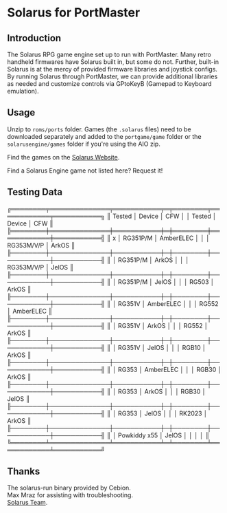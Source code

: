 # Solarus for PortMaster
## Introduction
The Solarus RPG game engine set up to run with PortMaster. Many retro handheld firmwares have Solarus built in, but some do not. Further, built-in Solarus is at the mercy of provided firmware libraries and joystick configs.
By running Solarus through PortMaster, we can provide additional libraries as needed and customize controls via GPtoKeyB (Gamepad to Keyboard emulation).

## Usage
Unzip to `roms/ports` folder. Games (the `.solarus` files) need to be downloaded separately and added to the `portgame/game` folder or the `solarusengine/games` folder if you're using the AIO zip.  

Find the games on the [Solarus Website](https://solarus-games.org/games/).  

Find a Solarus Engine game not listed here? Request it!  

## Testing Data
╔════════╤══════════════╤═══════════╤═╤════════╤════════════╤═══════════╗
║ Tested │ Device       │ CFW       │ │ Tested │ Device     │ CFW       ║
╠════════╪══════════════╪═══════════╪═╪════════╪════════════╪═══════════╣
║ x      │ RG351P/M     │ AmberELEC │ │        │ RG353M/V/P │ ArkOS     ║
╟────────┼──────────────┼───────────┼─┼────────┼────────────┼───────────╢
║        │ RG351P/M     │ ArkOS     │ │        │ RG353M/V/P │ JelOS     ║
╟────────┼──────────────┼───────────┼─┼────────┼────────────┼───────────╢
║        │ RG351P/M     │ JelOS     │ │        │ RG503      │ ArkOS     ║
╟────────┼──────────────┼───────────┼─┼────────┼────────────┼───────────╢
║        │ RG351V       │ AmberELEC │ │        │ RG552      │ AmberELEC ║
╟────────┼──────────────┼───────────┼─┼────────┼────────────┼───────────╢
║        │ RG351V       │ ArkOS     │ │        │ RG552      │ ArkOS     ║
╟────────┼──────────────┼───────────┼─┼────────┼────────────┼───────────╢
║        │ RG351V       │ JelOS     │ │        │ RGB10      │ ArkOS     ║
╟────────┼──────────────┼───────────┼─┼────────┼────────────┼───────────╢
║        │ RG353        │ AmberELEC │ │        │ RGB30      │ ArkOS     ║
╟────────┼──────────────┼───────────┼─┼────────┼────────────┼───────────╢
║        │ RG353        │ ArkOS     │ │        │ RGB30      │ JelOS     ║
╟────────┼──────────────┼───────────┼─┼────────┼────────────┼───────────╢
║        │ RG353        │ JelOS     │ │        │ RK2023     │ ArkOS     ║
╟────────┼──────────────┼───────────┼─┼────────┼────────────┼───────────╢
║        │ Powkiddy x55 │ JelOS     │ │        │            │           ║
╚════════╧══════════════╧═══════════╧═╧════════╧════════════╧═══════════╝

## Thanks
The solarus-run binary provided by Cebion.  
Max Mraz for assisting with troubleshooting.  
[Solarus Team](https://solarus-games.org/).
